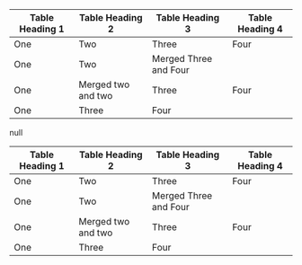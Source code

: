  | Table Heading 1 | Table Heading 2 | Table Heading 3 | Table Heading 4 |
| --- | --- | --- | --- |
| One | Two | Three | Four |
| One | Two | Merged Three and Four | |
| One | Merged two and two | Three | Four |
| One | Three | Four |

null

| Table Heading 1 | Table Heading 2 | Table Heading 3 | Table Heading 4 |
| --- | --- | --- | --- |
| One | Two | Three | Four |
| One | Two | Merged Three and Four | |
| One | Merged two and two | Three | Four |
| One | Three | Four |
